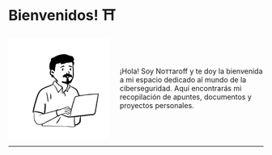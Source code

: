 
# Bienvenidos! ⛩️

<div style="display: flex; align-items: center;">
  <img src="media/solo-logo.png" width="200" style="float: left; margin-right: 20px;">

  <p>¡Hola! Soy Noттaroff y te doy la bienvenida a mi espacio dedicado al mundo de la ciberseguridad. Aquí encontrarás mi recopilación de apuntes, documentos y proyectos personales.</p>

</div>

---

